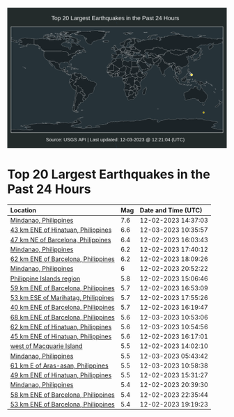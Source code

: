 ![Map](./map.png)

# Top 20 Largest Earthquakes in the Past 24 Hours

| Location | Mag | Date and Time (UTC) |
|:---|:---|:---|
| [Mindanao, Philippines](https://earthquake.usgs.gov/earthquakes/eventpage/us7000lff4) | 7.6 | 12-02-2023 14:37:03 |
| [43 km ENE of Hinatuan, Philippines](https://earthquake.usgs.gov/earthquakes/eventpage/us7000lftp) | 6.6 | 12-03-2023 10:35:57 |
| [47 km NE of Barcelona, Philippines](https://earthquake.usgs.gov/earthquakes/eventpage/us7000lfi0) | 6.4 | 12-02-2023 16:03:43 |
| [Mindanao, Philippines](https://earthquake.usgs.gov/earthquakes/eventpage/us7000lfjr) | 6.2 | 12-02-2023 17:40:12 |
| [62 km ENE of Barcelona, Philippines](https://earthquake.usgs.gov/earthquakes/eventpage/us7000lfkh) | 6.2 | 12-02-2023 18:09:26 |
| [Mindanao, Philippines](https://earthquake.usgs.gov/earthquakes/eventpage/us7000lfmi) | 6 | 12-02-2023 20:52:22 |
| [Philippine Islands region](https://earthquake.usgs.gov/earthquakes/eventpage/us7000lfgr) | 5.8 | 12-02-2023 15:06:46 |
| [59 km ENE of Barcelona, Philippines](https://earthquake.usgs.gov/earthquakes/eventpage/us7000lfj2) | 5.7 | 12-02-2023 16:53:09 |
| [53 km ESE of Marihatag, Philippines](https://earthquake.usgs.gov/earthquakes/eventpage/us7000lfk5) | 5.7 | 12-02-2023 17:55:26 |
| [40 km ENE of Barcelona, Philippines](https://earthquake.usgs.gov/earthquakes/eventpage/us7000lfif) | 5.7 | 12-02-2023 16:19:47 |
| [68 km ENE of Barcelona, Philippines](https://earthquake.usgs.gov/earthquakes/eventpage/us7000lfui) | 5.6 | 12-03-2023 10:53:06 |
| [62 km ENE of Hinatuan, Philippines](https://earthquake.usgs.gov/earthquakes/eventpage/us7000lfus) | 5.6 | 12-03-2023 10:54:56 |
| [45 km ENE of Hinatuan, Philippines](https://earthquake.usgs.gov/earthquakes/eventpage/us7000lfia) | 5.6 | 12-02-2023 16:17:01 |
| [west of Macquarie Island](https://earthquake.usgs.gov/earthquakes/eventpage/us7000lfev) | 5.5 | 12-02-2023 14:02:10 |
| [Mindanao, Philippines](https://earthquake.usgs.gov/earthquakes/eventpage/us7000lfrl) | 5.5 | 12-03-2023 05:43:42 |
| [61 km E of Aras-asan, Philippines](https://earthquake.usgs.gov/earthquakes/eventpage/us7000lfux) | 5.5 | 12-03-2023 10:58:38 |
| [49 km ENE of Hinatuan, Philippines](https://earthquake.usgs.gov/earthquakes/eventpage/us7000lfhj) | 5.5 | 12-02-2023 15:31:27 |
| [Mindanao, Philippines](https://earthquake.usgs.gov/earthquakes/eventpage/us7000lfmb) | 5.4 | 12-02-2023 20:39:30 |
| [58 km ENE of Barcelona, Philippines](https://earthquake.usgs.gov/earthquakes/eventpage/us7000lfnu) | 5.4 | 12-02-2023 22:35:44 |
| [53 km ENE of Barcelona, Philippines](https://earthquake.usgs.gov/earthquakes/eventpage/us7000lfln) | 5.4 | 12-02-2023 19:19:23 |
